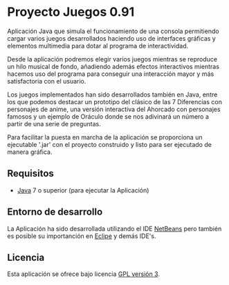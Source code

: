 Proyecto Juegos 0.91
================================

Aplicación Java que simula el funcionamiento de una consola permitiendo cargar varios juegos
desarrollados haciendo uso de interfaces gráficas y elementos multimedia para dotar al programa de 
interactividad.

Desde la aplicación podremos elegir varios juegos mientras se reproduce un hilo musical de fondo,
añadiendo además efectos interactivos mientras hacemos uso del programa para conseguir una interacción 
mayor y más satisfactoria con el usuario.

Los juegos implementados han sido desarrollados también en Java, entre los que podemos destacar
un prototipo del clásico de las 7 Diferencias con personajes de anime, una versión interactiva del
Ahorcado con personajes famosos y un ejemplo de Oráculo donde se nos adivinará un número a partir
de una serie de preguntas.

Para facilitar la puesta en marcha de la aplicación se proporciona un ejecutable '.jar' con el 
proyecto construido y listo para ser ejecutado de manera gráfica.

## Requisitos
- [Java] 7 o superior (para ejecutar la Aplicación)

## Entorno de desarrollo
La Aplicación ha sido desarrollada utilizando el IDE [NetBeans] pero también es posible su 
importanción en [Eclipe] y demás IDE's.


## Licencia
Esta aplicación se ofrece bajo licencia [GPL versión 3].

[GPL versión 3]: https://www.gnu.org/licenses/gpl-3.0.en.html
[NetBeans]: https://netbeans.org/
[Eclipe]: https://eclipse.org/
[Java]: https://www.java.com/
